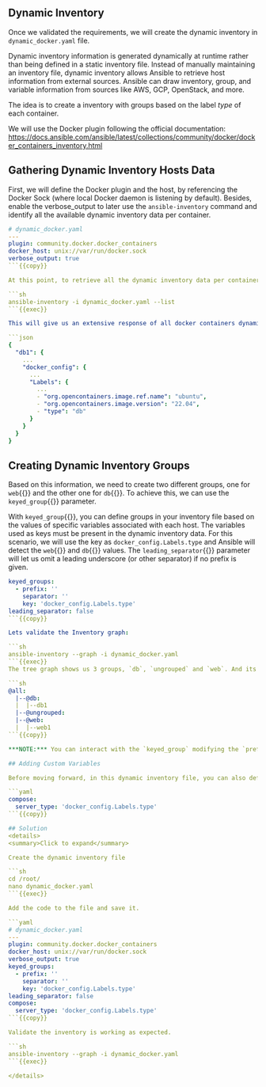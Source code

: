 ## Dynamic Inventory

Once we validated the requirements, we will create the dynamic inventory in `dynamic_docker.yaml` file.

Dynamic inventory information is generated dynamically at runtime rather than being defined in a static inventory file. Instead of manually maintaining an inventory file, dynamic inventory allows Ansible to retrieve host information from external sources. Ansible can draw inventory, group, and variable information from sources like AWS, GCP, OpenStack, and more.

The idea is to create a inventory with groups based on the label *type* of each container.

We will use the Docker plugin following the official documentation: https://docs.ansible.com/ansible/latest/collections/community/docker/docker_containers_inventory.html

## Gathering Dynamic Inventory Hosts Data

First, we will define the Docker plugin and the host, by referencing the Docker Sock (where local Docker daemon is listening by default). Besides, enable the verbose_output to later use the `ansible-inventory` command and identify all the available dynamic inventory data per container. 

```yaml
# dynamic_docker.yaml
---
plugin: community.docker.docker_containers
docker_host: unix://var/run/docker.sock
verbose_output: true
```{{copy}}

At this point, to retrieve all the dynamic inventory data per container and based on that build our groups, we can use the `ansible-inventory` command. The `-i`{{}} flag let us use a specific dynamic file, the `--list`{{}} will output all hosts info.

```sh
ansible-inventory -i dynamic_docker.yaml --list
```{{exec}}

This will give us an extensive response of all docker containers dynamic inventory data. If we try to find the labels in this json response, we could find them in the following order: `container_name -> docker_config -> Labels`. For example the db1 container should have the following structure: 

```json
{
  "db1": {
    ...
    "docker_config": {
      ...
      "Labels": {
        ...
        - "org.opencontainers.image.ref.name": "ubuntu",
        - "org.opencontainers.image.version": "22.04",
        - "type": "db" 
      }
    }
  }
}
```

## Creating Dynamic Inventory Groups

Based on this information, we need to create two different groups, one for `web`{{}} and the other one for `db`{{}}. To achieve this, we can use the `keyed_group`{{}} parameter.

With `keyed_group`{{}}, you can define groups in your inventory file based on the values of specific variables associated with each host. The variables used as keys must be present in the dynamic inventory data. For this scenario, we will use the key as `docker_config.Labels.type` and Ansible will detect the `web`{{}} and `db`{{}} values. The `leading_separator`{{}} parameter will let us omit a leading underscore (or other separator) if no prefix is given.

```yaml
keyed_groups:
  - prefix: ''
    separator: ''
    key: 'docker_config.Labels.type'
leading_separator: false
```{{copy}}

Lets validate the Inventory graph:

```sh
ansible-inventory --graph -i dynamic_docker.yaml
```{{exec}}
The tree graph shows us 3 groups, `db`, `ungrouped` and `web`. And its corresponding hosts/containers.

```sh
@all:
  |--@db:
  |  |--db1
  |--@ungrouped:
  |--@web:
  |  |--web1
```{{copy}}

***NOTE:*** You can interact with the `keyed_group` modifying the `prefix`, `separator` and `key` to get a better understanding of the inventory behavior. *Just don't forget to roll back your changes once you are ready to continue!*

## Adding Custom Variables 

Before moving forward, in this dynamic inventory file, you can also define custom variables for each host using the `compose`{{}} parameter, and use them in the playbook execution. These variables are created based on dynamic inventory data. For example, we will add a variable called `server_type`{{}} to identify the group that host belongs. 

```yaml
compose: 
  server_type: 'docker_config.Labels.type'
```{{copy}}

## Solution
<details>
<summary>Click to expand</summary>

Create the dynamic inventory file

```sh
cd /root/
nano dynamic_docker.yaml
```{{exec}}

Add the code to the file and save it.

```yaml
# dynamic_docker.yaml
---
plugin: community.docker.docker_containers
docker_host: unix://var/run/docker.sock
verbose_output: true
keyed_groups:
  - prefix: ''
    separator: ''
    key: 'docker_config.Labels.type'
leading_separator: false
compose: 
  server_type: 'docker_config.Labels.type'
```{{copy}}

Validate the inventory is working as expected.

```sh
ansible-inventory --graph -i dynamic_docker.yaml
```{{exec}}

</details>
